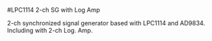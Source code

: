 #LPC1114 2-ch SG with Log Amp 

2-ch synchronized signal generator based with LPC1114 and AD9834.<br>
Including with 2-ch Log. Amp.
